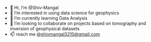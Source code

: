 - 👋 Hi, I’m @Shiv-Mangal
- 👀 I’m interested in using data science for geophysics
- 🌱 I’m currently learning Data Analysis
- 💞️ I’m looking to collaborate on projects based on tomography and inversion of geophysical datasets
- 📫 reach me @shivmangal3210@gmail.com

<!---
Shiv-Mangal/Shiv-Mangal is a ✨ special ✨ repository because its `README.md` (this file) appears on your GitHub profile.
You can click the Preview link to take a look at your changes.
--->
